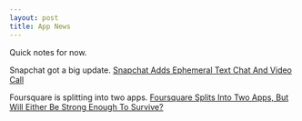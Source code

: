 ```yaml
---
layout: post
title: App News
---
```


Quick notes for now.

Snapchat got a big update. [Snapchat Adds Ephemeral Text Chat And Video Call](http://techcrunch.com/2014/05/01/snapchat-adds-text-chat-and-video-calls/)

Foursquare is splitting into two apps. [Foursquare Splits Into Two Apps, But Will Either Be Strong Enough To Survive?](http://techcrunch.com/2014/05/01/foursquare-splits-into-two-apps-but-will-either-be-strong-enough-to-survive/?utm_campaign=fb&ncid=fb)
